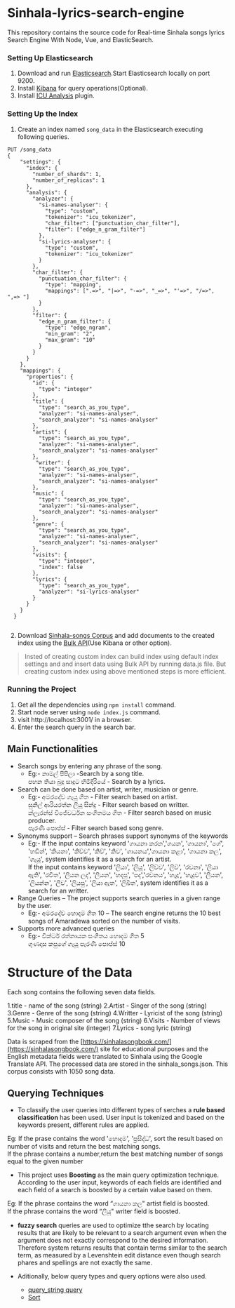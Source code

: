# Sinhala-lyrics-search-engine
This repository contains the source code for Real-time Sinhala songs lyrics Search Engine With Node, Vue, and ElasticSearch.

### Setting Up Elasticsearch
1. Download and run [Elasticsearch](https://www.elastic.co/downloads/elasticsearch).Start Elasticsearch locally on port 9200.
2. Install [Kibana](https://www.elastic.co/downloads/kibana) for query operations(Optional).
3. Install [ICU Analysis](https://www.elastic.co/guide/en/elasticsearch/plugins/current/analysis-icu.html) plugin.

### Setting Up the Index
1. Create an index named `song_data` in the Elasticsearch executing following queries.
```
PUT /song_data
{
    "settings": {
      "index": {
        "number_of_shards": 1,
        "number_of_replicas": 1
      },
      "analysis": {
        "analyzer": {
          "si-names-analyser": {
            "type": "custom",
            "tokenizer": "icu_tokenizer",
            "char_filter": ["punctuation_char_filter"],
            "filter": ["edge_n_gram_filter"]
          },
          "si-lyrics-analyser": {
            "type": "custom",
            "tokenizer": "icu_tokenizer"
          }
        },
        "char_filter": {
          "punctuation_char_filter": {
            "type": "mapping",
            "mappings": [".=>", "|=>", "-=>", "_=>", "'=>", "/=>", ",=> "]
          }
        },
        "filter": {
          "edge_n_gram_filter": {
            "type": "edge_ngram",
            "min_gram": "2",
            "max_gram": "10"
          }
        }
      }
    },
    "mappings": {
      "properties": {
        "id": {
          "type": "integer"
        },
        "title": {
          "type": "search_as_you_type",
          "analyzer": "si-names-analyser",
          "search_analyzer": "si-names-analyser"
        },
        "artist": {
          "type": "search_as_you_type",
          "analyzer": "si-names-analyser",
          "search_analyzer": "si-names-analyser"
        },
         "writer": {
          "type": "search_as_you_type",
          "analyzer": "si-names-analyser",
          "search_analyzer": "si-names-analyser"
        },
        "music": {
          "type": "search_as_you_type",
          "analyzer": "si-names-analyser",
          "search_analyzer": "si-names-analyser"
        },
        "genre": {
          "type": "search_as_you_type",
          "analyzer": "si-names-analyser",
          "search_analyzer": "si-names-analyser"
        }, 
        "visits": {
          "type": "integer",
          "index": false
        },
        "lyrics": {
          "type": "search_as_you_type",
          "analyzer": "si-lyrics-analyser"
        }
      }
    }
  }
  
```
2. Download [Sinhala-songs Corpus](https://github.com/ChanikaRuchini/Sinhala-lyrics-search-engine/blob/master/sinhala_songs.json) and add documents to the created index using the [Bulk API](https://www.elastic.co/guide/en/elasticsearch/reference/current/docs-bulk.html)(Use Kibana or other option).

> Insted of creating custom index can build index using default index settings and and insert data using Bulk API by running data.js file. But creating custom index using above mentioned steps is more efficient.


### Running the Project

1. Get all the dependencies using `npm install` command.
2. Start node server using `node index.js` command.
3. visit http://localhost:3001/ in a browser.
4. Enter the search query in the search bar.

## Main Functionalities

* Search songs by entering any phrase of the song.
    * Eg:- නාමල් පිපිලා -Search by a song title.  <br>
           පහන තියා බුදු සාදුට හිමිදිරියේ - Search by a lyrics.
* Search can be done based on artist, writer, musician or genre.  <br>
     * Eg:- අමරදේව ගැයූ ගීත - Filter search based on artist.  <br>
            සුනිල් ආරියරත්න ලියූ සින්දු - Filter search based on writter.  <br>
            ක්ලැරන්ස් විජේවර්ධන සංගීතමය ගීත - Filter search based on music producer.  <br>
             පැරණි පොප්ස් - Filter search based song genre.
* Synonyms support – Search phrases support synonyms of the keywords
    * Eg:- If the input contains keyword 'ගායනා කරන','ගයන', 'ගායනා', '‌ගේ', 'හඩින්', 'කියනා', 'කිව්ව', 'කිව්', 'කිව', 'ගායනය','ගායනා කළා', 'ගායනා කල', 'ගැයූ', system identifies it as a search for an artist.  <br>
        If the input contains keyword 'ලියා', 'ලියූ', 'ලිව්ව', 'ලිව්', 'රචනා', 'ලියා ඇති', 'රචිත', 'ලියන ලද', 'ලියන', 'හදපු', 'පද','රචනය', 'හැදූ', 'හැදුව', 'ලියන', 'ලියන්න', 'ලීව', 'ලියපු', 'ලියා ඇත', 'ලිඛිත', system identifies it as a search for an writter.
* Range Queries – The project supports search queries in a given range by the user.
    * Eg:- අමරදේව හොදම ගීත 10 – The search engine returns the 10 best songs of Amaradewa sorted on the number of visits. 
* Supports more advanced queries 
    * Eg:- වික්ටර් රත්නායක සංගීතය හොදම ගීත 5  <br>
           ගුණදාස කපුගේ ගැයූ පැරණි පොප්ස් 10 <br>

# Structure of the Data

Each song contains the following seven data fields.

1.title - name of the song (string)
2.Artist - Singer of the song (string)
3.Genre - Genre of the song (string)
4.Writter - Lyricist of the song (string)
5.Music - Music composer of the song (string)
6.Visits - Number of views for the song in original site (integer)
7.Lyrics - song lyric (string)

Data is scraped from the [https://sinhalasongbook.com/](https://sinhalasongbook.com/) site for educational purposes  and the English metadata fields were translated to Sinhala using the Google Translate API. The processed data are stored in the sinhala_songs.json. This corpus consists with 1050 song data.


## Querying Techniques

* To classify the user queries into different types of serches a **rule based classification** has been used. User input is tokenized and based on the keywords present, different rules are applied.

Eg: If the prase contains the word 'හොදම', 'ප්‍රසිද්ධ', sort the result based on number of visits and return the    best matching songs.  <br>
 If the phrase contains a number,return the best matching number of songs equal to the given number


* This project uses **Boosting** as the main query optimization technique. According to the user input, keywords of each fields are identified and each field of a search is boosted by a certain value based on them.

Eg: If the phrase contains the word “ගායනා කල" artist field is boosted.  <br>
    If the phrase contains the word “ලියූ" writer field is boosted.  <br>

* **fuzzy search** queries are used to optimize tthe search by locating results that are likely to be relevant to a search argument even when the argument does not exactly correspond to the desired information. Therefore system returns results that contain terms similar to the search term, as measured by a Levenshtein edit distance even though search phares and spellings are not exactly the same.

* Aditionally, below query types and query options were also used.
    - [query_string query](https://www.elastic.co/guide/en/elasticsearch/reference/current/query-dsl-query-string-query.html#query-dsl-query-string-query) 
    - [Sort](https://www.elastic.co/guide/en/elasticsearch/reference/6.8/search-request-sort.html)
